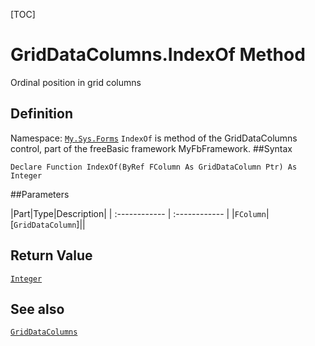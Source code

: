 [TOC]
# GridDataColumns.IndexOf Method
Ordinal position in grid columns
## Definition
Namespace: [`My.Sys.Forms`](My.Sys.Forms.md)
`IndexOf` is method of the GridDataColumns control, part of the freeBasic framework MyFbFramework.
##Syntax
```freeBasic
Declare Function IndexOf(ByRef FColumn As GridDataColumn Ptr) As Integer
```

##Parameters

|Part|Type|Description|
| :------------ | :------------ |
|`FColumn`|[`GridDataColumn`]||

## Return Value
[`Integer`]("https://www.freebasic.net/wiki/KeyPgInteger")
## See also
[`GridDataColumns`](GridDataColumns.md)
